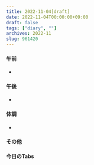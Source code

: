 ```yaml
---
title: 2022-11-04[draft]
date: 2022-11-04T00:00:00+09:00
draft: false
tags: ["diary", ""]
archives: 2022-11
slug: 961420
---
```

#### 午前
- 
#### 午後
- 
#### 体調
- 
#### その他
#### 今日のTabs